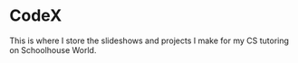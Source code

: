 # CodeX
This is where I store the slideshows and projects I make for my CS tutoring on Schoolhouse World.
